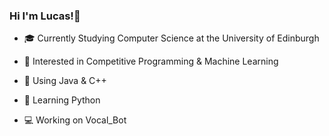 ### Hi I'm Lucas!👋

- 🎓 Currently Studying Computer Science at the University of Edinburgh

- 👾 Interested in Competitive Programming & Machine Learning 

- 📙 Using Java & C++

- 🐍 Learning Python

- 💻 Working on Vocal_Bot


<!--
**wryzxec/wryzxec** is a ✨ _special_ ✨ repository because its `README.md` (this file) appears on your GitHub profile.

Here are some ideas to get you started:

- 🔭 I’m currently working on ...
- 🌱 I’m currently learning ...
- 👯 I’m looking to collaborate on ...
- 🤔 I’m looking for help with ...
- 💬 Ask me about ...
- 📫 How to reach me: ...
- 😄 Pronouns: ...
- ⚡ Fun fact: ...
-->
